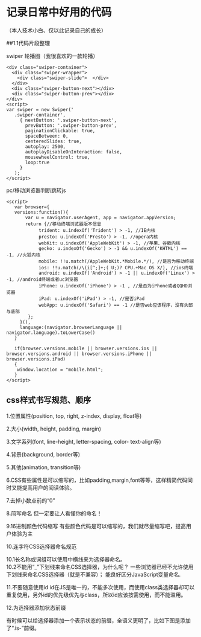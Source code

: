 记录日常中好用的代码
==================
（本人技术小白、仅以此记录自己的成长）

##1.1代码片段整理

swiper 轮播图（我很喜欢的一款轮播）
```
<div class="swiper-container">
  <div class="swiper-wrapper">
    <div class="swiper-slide">  </div>
  </div>
  <div class="swiper-button-next"></div>
  <div class="swiper-button-prev"></div>
</div>
<script>
var swiper = new Swiper('
   .swiper-container', 
     { nextButton: '.swiper-button-next',
       prevButton: '.swiper-button-prev',
       paginationClickable: true,
       spaceBetween: 0, 
       centeredSlides: true,
       autoplay: 2500,
       autoplayDisableOnInteraction: false,
       mousewheelControl: true,
       loop:true  
     }
   ); 
</script>
```
pc/移动浏览器判断跳转js
```
<script>
   var browser={  
   versions:function(){   
   	   var u = navigator.userAgent, app = navigator.appVersion;   
   	   return {//移动终端浏览器版本信息   
   			trident: u.indexOf('Trident') > -1, //IE内核  
   			presto: u.indexOf('Presto') > -1, //opera内核  
   			webKit: u.indexOf('AppleWebKit') > -1, //苹果、谷歌内核  
   			gecko: u.indexOf('Gecko') > -1 && u.indexOf('KHTML') == -1, //火狐内核  
   			mobile: !!u.match(/AppleWebKit.*Mobile.*/), //是否为移动终端  
   			ios: !!u.match(/\(i[^;]+;( U;)? CPU.+Mac OS X/), //ios终端  
   			android: u.indexOf('Android') > -1 || u.indexOf('Linux') > -1, //android终端或者uc浏览器  
   			iPhone: u.indexOf('iPhone') > -1 , //是否为iPhone或者QQHD浏览器  
   			iPad: u.indexOf('iPad') > -1, //是否iPad    
   			webApp: u.indexOf('Safari') == -1 //是否web应该程序，没有头部与底部  
   		};  
   	 }(),  
   	 language:(navigator.browserLanguage || navigator.language).toLowerCase()  
   }   
   
   if(browser.versions.mobile || browser.versions.ios || browser.versions.android || browser.versions.iPhone || browser.versions.iPad)
   {  
   	window.location = "mobile.html";       	      
   }
</script>
```
css样式书写规范、顺序
--
1.位置属性(position, top, right, z-index, display, float等)

 2.大小(width, height, padding, margin)
 
 3.文字系列(font, line-height, letter-spacing, color- text-align等)
 
 4.背景(background, border等)
 
 5.其他(animation, transition等)
 
 6.CSS有些属性是可以缩写的，比如padding,margin,font等等，这样精简代码同时又能提高用户的阅读体验。
 
 7.去掉小数点前的“0”
 
 8.简写命名 但一定要让人看懂你的命名！
 
 9.16进制颜色代码缩写  有些颜色代码是可以缩写的，我们就尽量缩写吧，提高用户体验为主
 
 10.连字符CSS选择器命名规范
 
   10.1长名称或词组可以使用中横线来为选择器命名。   
   10.2不能用“_”下划线来命名CSS选择器，为什么呢？
       一些浏览器已经不允许使用下划线来命名CSS选择器（就是不兼容）；
       能良好区分JavaScript变量命名.
       
 11.不要随意使用id
    id在JS是唯一的，不能多次使用，而使用class类选择器却可以重复使用，另外id的优先级优先与class，所以id应该按需使用，而不能滥用。
   
 12.为选择器添加状态前缀
    
  有时候可以给选择器添加一个表示状态的前缀，全语义更明了，比如下图是添加了“.is-”前缀。